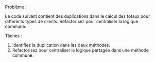 Problème :

Le code suivant contient des duplications dans le calcul des totaux pour différents types de clients. Refactorisez pour centraliser la logique commune.

Tâches :

1) Identifiez la duplication dans les deux méthodes.
2) Refactorisez pour centraliser la logique partagée dans une méthode commune.

